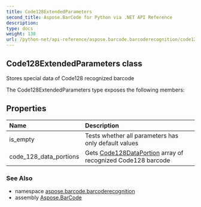 ```yaml
---
title: Code128ExtendedParameters
second_title: Aspose.BarCode for Python via .NET API Reference
description: 
type: docs
weight: 130
url: /python-net/api-reference/aspose.barcode.barcoderecognition/code128extendedparameters/
---
```


## Code128ExtendedParameters class

Stores special data of Code128 recognized barcode

The Code128ExtendedParameters type exposes the following members:
## Properties
| Name | Description |
| :- | :- |
|is_empty|Tests whether all parameters has only default values|
|code_128_data_portions|Gets [Code128DataPortion](/barcode/python-net/api-reference/aspose.barcode.barcoderecognition/code128dataportion/) array of recognized Code128 barcode|

### See Also

* namespace [aspose.barcode.barcoderecognition](/barcode/python-net/api-reference/aspose.barcode.barcoderecognition/)
* assembly [Aspose.BarCode](/barcode/python-net/api-reference/)


